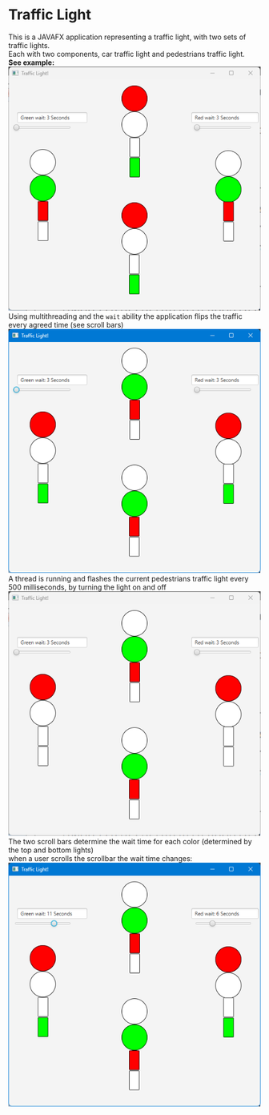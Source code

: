 # Traffic Light
This is a JAVAFX application representing a traffic light, with two sets of traffic lights.      
Each with two components, car traffic light and pedestrians traffic light.          
**See example:**        
![layout](images/up-red.png)            
Using multithreading and the `wait` ability the application flips the traffic every agreed time (see scroll bars)           
![layout](images/up-green.png)          
A thread is running and flashes the current pedestrians traffic light every 500 milliseconds, 
by turning the light on and off     
![layout](images/flash.png)     
The two scroll bars determine the wait time for each color (determined by the top and bottom lights)        
when a user scrolls the scrollbar the wait time changes:            
![layout](images/scrolled.png)               
